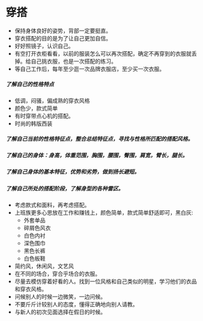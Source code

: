# 穿搭
- 保持身体良好的姿势，背部一定要挺直。
- 穿衣搭配的目的是为了让自己更加自信。
- 好好照镜子，认识自己。
- 有空打开衣柜看看，以前的服装怎么可以再次搭配，确定不再穿到的衣服就丢掉。给自己挑衣服，也是一次搭配的练习。
- 等自己工作后，每年至少逛一次品牌衣服店，至少买一次衣服。
##### 了解自己的性格特点
- 低调，闷骚，偏成熟的穿衣风格
- 颜色少，款式简单
- 有时穿带点心机的搭配。
- 时尚的韩版西装
##### 了解自己当前的性格特征点，整合总结特征点，寻找与性格所匹配的搭配风格。
##### 了解自己的身体：身高，体重范围，胸围，腰围，臀围，肩宽，臂长，腿长。
##### 了解自己身体的基本特征，优势和劣势，做到扬长避短。
##### 了解自己所处的搭配阶段，了解身型的各种雷区。
- 考虑款式和面料，再考虑搭配。
- 上班族更多心思放在工作和赚钱上，颜色简单，款式简单舒适即可，黑白灰:
  - 外套单品
  - 碎屑色风衣
  - 白色内衬
  - 深色围巾
  - 黑色长裤
  - 白色板鞋
- 简约风，休闲风，文艺风
- 在不同的场合，穿合乎场合的衣服。
- 尽量去模仿穿着好看的人。找到一位风格和自己类似的明星，学习他们的衣品和穿衣风格。
- 问候别人的时候一边微笑，一边问候。
- 不要斤斤计较别人的态度，懂得正确地向别人请教。
- 与新人的初次见面选择在假日的时候。
